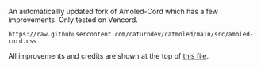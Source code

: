 An automaticallly updated fork of Amoled-Cord which has a few improvements.
Only tested on Vencord.

```
https://raw.githubusercontent.com/caturndev/catmoled/main/src/amoled-cord.css
```

All improvements and credits are shown at the top of [this file](https://github.com/caturndev/catmoled/blob/main/src/amoled-cord.css).